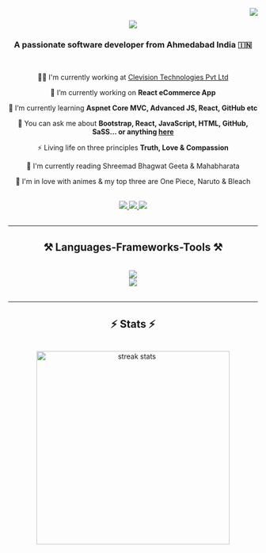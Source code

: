 <img
  align="right"
  src="https://visitor-badge.laobi.icu/badge?page_id=SHVM-09.SHVM-09"
/>

<h1 align="center">
  <img
    src="https://readme-typing-svg.herokuapp.com/?font=Righteous&size=35&center=true&vCenter=true&width=500&height=70&duration=4000&lines=Hello+There!+👋;+I'm+Shivam+Upadhyay!;"
  />
</h1>

<h3 align="center">A passionate software developer from Ahmedabad India 🇮🇳</h3>

<br />

<div align="center">

👨‍💻 I'm currently working at [Clevision Technologies Pvt Ltd](http://clevision.net/)

🔭 I’m currently working on **React eCommerce App**

🌱 I’m currently learning **Aspnet Core MVC, Advanced JS, React, GitHub etc**

💬 You can ask me about **Bootstrap, React, JavaScript, HTML, GitHub, SaSS... or anything [here](https://github.com/SHVM-09/SHVM-09/issues)**

⚡ Living life on three principles **Truth, Love & Compassion**

📖 I'm currently reading Shreemad Bhagwat Geeta & Mahabharata

🎥 I'm in love with animes & my top three are One Piece, Naruto & Bleach

 </div>
<br/>
<div align="center">
  <a href="mailto:monkeydeluffy@icloud.com">
    <img
      src="https://img.shields.io/badge/Gmail-333333?style=for-the-badge&logo=gmail&logoColor=red"
    />
  </a>
  <a href="https://www.linkedin.com/in/shivam-upadhyay-44041a118/">
    <img
      src="https://img.shields.io/badge/LinkedIn-0077B5?style=for-the-badge&logo=linkedin&logoColor=white"
    />
  </a>
  <a href="https://shivam-upadhyay-portfolio.netlify.app/">
    <img
      src="https://img.shields.io/badge/Portfolio-FF5722?style=for-the-badge&logo=todoist&logoColor=white"
    />
  </a>
</div>
<br/>
<hr />

<h2 align="center">⚒️ Languages-Frameworks-Tools ⚒️</h2>
<br />
<div align="center">
  <img
    src="https://skillicons.dev/icons?i=github,javascript,typescript,firebase,sass,gulp,netlify,codepen,discord,regex"
  /><br />
  <img
    src="https://skillicons.dev/icons?i=react,redux,bootstrap,html,css,vscode,figma,git,stackoverflow"
  />
</div>

<br />
<hr />

<h2 align="center">⚡ Stats ⚡</h2>
<br>
<div align=center>
  <img width=390 src="https://streak-stats.demolab.com/?user=SHVM-09&count_private=true&theme=react&border_radius=10" alt="streak stats"/>
</div>

<br/><br/>
